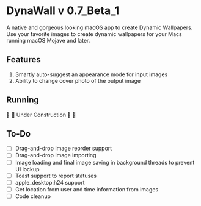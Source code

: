 # DynaWall v 0.7_Beta_1

A native and gorgeous looking macOS app to create Dynamic Wallpapers. Use your favorite images to create dynamic wallpapers for your Macs running macOS Mojave and later.

## Features

1. Smartly auto-suggest an appearance mode for input images
2. Ability to change cover photo of the output image

## Running

🚧 🚧 Under Construction 🚧 🚧

## To-Do

- [ ] Drag-and-drop Image reorder support
- [ ] Drag-and-drop Image importing
- [ ] Image loading and final image saving in background threads to prevent UI lockup
- [ ] Toast support to report statuses
- [ ] apple_desktop:h24 support
- [ ] Get location from user and time information from images
- [ ] Code cleanup